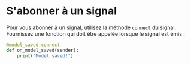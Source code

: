 # S'abonner à un signal

Pour vous abonner à un signal, utilisez la méthode `connect` du signal. Fournissez une fonction qui doit être appelée lorsque le signal est émis :

```python
@model_saved.connect
def on_model_saved(sender):
    print("Model saved!")
```
